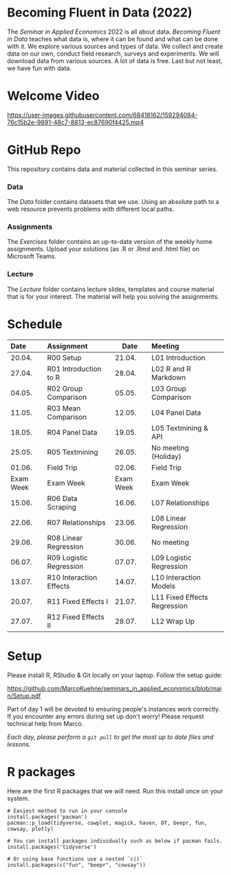 # Becoming Fluent in Data (2022)

The *Seminar in Applied Economics* 2022 is all about data. *Becoming Fluent in Data* teaches what data is, where it can be found and what can be done with it. We explore various sources and types of data. We collect and create data on our own, conduct field research, surveys and experiments. We will download data from various sources. A lot of data is free. Last but not least, we have fun with data. 

# Welcome Video

https://user-images.githubusercontent.com/68418162/159294084-76c15b2e-9891-48c7-8813-ec87690f4425.mp4

# GitHub Repo

This repository contains data and material collected in this seminar series. 

### Data

The *Data* folder contains datasets that we use. Using an absolute path to a web resource prevents problems with different local paths.

### Assignments

The *Exercises* folder contains an up-to-date version of the weekly home assignments. Upload your solutions (as .R or .Rmd and .html file) on Microsoft Teams. 

### Lecture

The *Lecture* folder contains lecture slides, templates and course material that is for your interest. The material will help you solving the assignments.

# Schedule

|Date  |  Assignment             | Date  | Meeting              |
|:-----|:-----|----------------------|:-------------------------|
|20.04.|R00 Setup               |  21.04.|L01 Introduction      |  
|27.04.|R01 Introduction to R   |  28.04.|L02 R and R Markdown  | 
|04.05.|R02 Group Comparison    |  05.05.|L03 Group Comparison  | 
|11.05.|R03 Mean Comparison     |  12.05.|L04 Panel Data        | 
|18.05.|R04 Panel Data          |  19.05.|L05 Textmining & API  | 
|25.05.|R05 Textmining          |  26.05.|No meeting (Holiday)  | 
|01.06.|Field Trip              |  02.06.|Field Trip            |
|Exam Week|Exam Week|Exam Week  |  Exam Week                    |   
|15.06.|R06 Data Scraping       |  16.06.|L07 Relationships     | 
|22.06.|R07 Relationships       |  23.06.|L08 Linear Regression | 
|29.06.|R08 Linear Regression   |  30.06.|No meeting            |  
|06.07.|R09 Logistic Regression |  07.07.|L09 Logistic Regression | 
|13.07.|R10 Interaction Effects |  14.07.|L10 Interaction Models  | 
|20.07.|R11 Fixed Effects I     |  21.07.|L11 Fixed Effects Regression |  
|27.07.|R12 Fixed Effects II    |  28.07.|L12 Wrap Up                  | 

# Setup 

Please install R, RStudio & Git locally on your laptop. Follow the setup guide:

https://github.com/MarcoKuehne/seminars_in_applied_economics/blob/main/Setup.pdf

Part of day 1 will be devoted to ensuring people's instances work correctly. If you encounter any errors during set up don't worry! Please request technical help from Marco. 

*Each day, please perform a `git pull` to get the most up to date files and lessons.*

# R packages

Here are the first R packages that we will need. Run this install once on your system. 

```
# Easiest method to run in your console
install.packages('pacman')
pacman::p_load(tidyverse, cowplot, magick, haven, DT, beepr, fun, cowsay, plotly)

# You can install packages individually such as below if pacman fails.
install.packages('tidyverse')

# Or using base functions use a nested `c()`
install.packages(c("fun", "beepr", "cowsay"))
```



